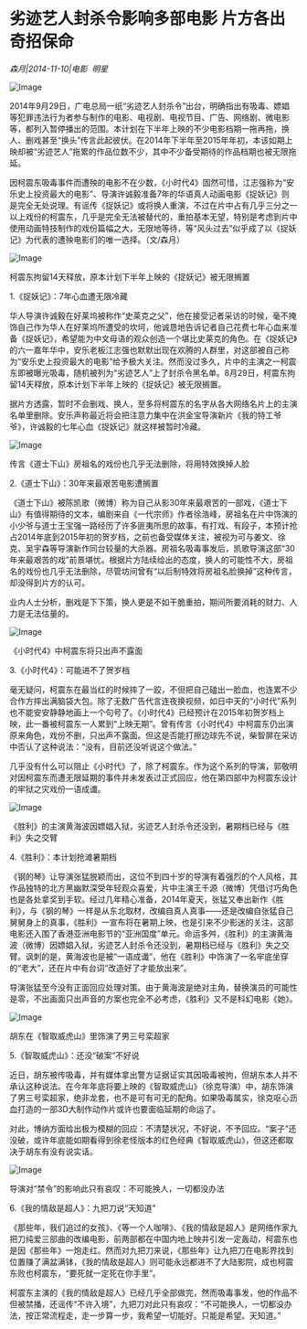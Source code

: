 # 劣迹艺人封杀令影响多部电影 片方各出奇招保命

*森月|2014-11-10|电影 
                                                明星*

![Image](http://p2.pstatp.com/large/pgc-image/1521701820638c5ab2cd672)

2014年9月29日，广电总局一纸“劣迹艺人封杀令”出台，明确指出有吸毒、嫖娼等犯罪违法行为者参与制作的电影、电视剧、电视节目、广告、网络剧、微电影等，都列入暂停播出的范围。本计划在下半年上映的不少电影档期一拖再拖，换人、删戏甚至“换头”传言此起彼伏。在2014年下半年至2015年年初，本该如期上映却被“劣迹艺人”拖累的作品位数不少，其中不少备受期待的作品档期也被无限拖延。

因柯震东吸毒事件而遭殃的电影不在少数，《小时代4》固然可惜，江志强称为“安乐史上投资最大的电影”、导演许诚毅准备7年的华语真人动画电影《捉妖记》则是完全无处说理。有谣传《捉妖记》或将换人重演，不过在片中占有几乎三分之一以上戏份的柯震东，几乎是完全无法被替代的，重拍基本无望，特别是考虑到片中使用动画特技制作的戏份篇幅之大，无限地等待，等“风头过去”似乎成了以《捉妖记》为代表的遭殃电影们的唯一选择。（文/森月）

![Image](http://p2.pstatp.com/large/pgc-image/15217018207086990a7adbc)

柯震东拘留14天释放，原本计划下半年上映的《捉妖记》被无限搁置

1.《捉妖记》：7年心血遭无限冷藏

华人导演许诚毅在好莱坞被称作“史莱克之父”，他在接受记者采访的时候，毫不掩饰自己作为华人在好莱坞所遭受的坎坷，他诚恳地告诉记者自己花费七年心血来准备《捉妖记》，希望能为中文母语的观众创造一个堪比史莱克的角色。在《捉妖记》的六一嘉年华中，安乐老板江志强也默默出现在欢腾的人群里，对这部被自己称为“安乐史上投资最大的电影”给予极大关注。然而没过多久，片中的主演之一柯震东即被曝光吸毒，随机被列为“劣迹艺人”上了封杀令黑名单。8月29日，柯震东拘留14天释放，原本计划下半年上映的《捉妖记》被无限搁置。

据片方透露，暂时不会删戏、换人，至多将柯震东的名字从各大网络名片上的主演名单里删除。安乐声称最近将会把注意力集中在洪金宝导演新片《我的特工爷爷》，许诚毅的七年心血《捉妖记》就这样被暂时冷藏。

![Image](http://p2.pstatp.com/large/pgc-image/15217018206522cd203db0f)

传言《道士下山》房祖名的戏份也几乎无法删除，将用特效换掉人脸

2.《道士下山》：30年来最艰苦电影遭搁置

《道士下山》被陈凯歌（微博）称为自己从影30年来最艰苦的一部戏，《道士下山》有值得期待的文本，编剧来自《一代宗师》作者徐浩峰，房祖名在片中饰演的小少爷与道士王宝强一路经历了许多匪夷所思的故事，有打戏、有段子，本预计抢占2014年底到2015年初的贺岁档，之前也备受媒体关注，被视为可与姜文、徐克、吴宇森等导演新作同台较量的大杀器。房祖名吸毒事发后，凯歌导演这部“30年来最艰苦的戏”前景堪忧。根据片方陆续给出的态度，换人的可能性不大，房祖名的戏份也几乎无法删除，尽管坊间曾有“以后制特效将房祖名脸换掉”这种传言，却没得到片方的认可。

业内人士分析，删戏是下下策，换人更是不如干脆重拍，期间所要消耗的财力、人力是无法估量的。

![Image](http://p2.pstatp.com/large/pgc-image/15217018208053dd5f538c0)

《小时代4》中柯震东将只出声不露面

3.《小时代4》：可能进不了贺岁档

毫无疑问，柯震东在最当红的时候摔了一跤，不但把自己磕出一脸血，也连累不少合作方摔出满脑袋大包。除了无数广告代言连夜换视频，如日中天的“小时代”系列也不能安安静静地画上一个句号了。《小时代4》已经预计在2015年初贺岁档上映，此一番被柯震东一人累到“上映无期”。曾有传言《小时代4》中柯震东仍出演原来角色，戏份不删，只出声不露面。但这是否能打擦边球先不说，柴智屏在采访中否认了这种说法：“没有，目前还没听说这个做法。”

几乎没有什么可以阻止《小时代》了，除了柯震东。作为这个系列的导演，郭敬明对因柯震东而遭无限延期的事件并未发表过正式回应，他在第四部中为柯震东设计的牢狱之灾戏份一语成谶。

![Image](http://p2.pstatp.com/large/pgc-image/152170182079009814b964e)

《胜利》的主演黄海波因嫖娼入狱，劣迹艺人封杀令还没到，暑期档已经与《胜利》失之交臂

4.《胜利》：本计划抢滩暑期档

《钢的琴》让导演张猛脱颖而出，这位不到四十岁的导演有着强烈的个人风格，其作品独特的北方黑幽默深受年轻观众喜爱，片中主演王千源（微博）凭借讨巧角色也是各处拿奖到手软。经过几年精心准备，2014年夏天，张猛又奉出新作《胜利》，与《钢的琴》一样是从东北取材，改编自真人真事——还是改编自张猛自己舅舅身上的真事，《胜利》一宣布将在暑期上映，也是引来不少影迷的关注，这部电影还入围了香港亚洲电影节的“亚洲国度”单元。命运多舛，《胜利》的主演黄海波（微博）因嫖娼入狱，劣迹艺人封杀令还没到，暑期档已经与《胜利》失之交臂。讽刺的是，黄海波也是被“一语成谶”，他在《胜利》中饰演了一名牢底坐穿的“老大”，还在片中有台词“改造好了才能放出来”。

导演张猛至今没有正面回应处理对策。由于黄海波是绝对主角，替换演员的可能性是零，不出画面只出声音的方案也完全不必考虑，《胜利》又不是科幻电影《她》。

![Image](http://p2.pstatp.com/large/pgc-image/1521701820843ce8fd3f379)

胡东在《智取威虎山》里饰演了男三号栾超家

5.《智取威虎山》：还没“破案”不好说

近日，胡东被传吸毒，并有媒体拿出警方证据证实其因吸毒被拘，但胡东本人并不承认这种说法。在今年年底将要上映的《智取威虎山》（徐克导演）中，胡东饰演了男三号栾超家，绝非龙套，也不是可有可无的配角。如果吸毒属实，徐克呕心沥血打造的一部3D大制作动作片或许也要面临延期的命运了。

对此，博纳方面给出极为模糊的回应：不清楚状况，不好说，不予回应。“案子”还没破，或许年底能如期看得到徐老怪版本的红色经典《智取威虎山》，但这还都取决于胡东有没有说实话。

![Image](http://p2.pstatp.com/large/pgc-image/152170182084132127ce691)

导演对“禁令”的影响此只有哀叹：不可能换人，一切都没办法

6.《我的情敌是超人》：九把刀说“天知道”

《那些年，我们追过的女孩》、《等一个人咖啡》、《我的情敌是超人》是网络作家九把刀纯爱三部曲的改编电影，前两部都在中国内地上映并引发一定轰动，柯震东也是因《那些年》一炮走红。然而对九把刀来说，《那些年》让九把刀在电影界找到位置赚了满盆满钵，《我的情敌是超人》则可能永远都进不了大陆影院，成也柯震东败也柯震东，“要死就一定死在你手里”。

柯震东主演的《我的情敌是超人》已经几乎全部做完，然而吸毒事发，他的作品不但被禁播，还谣传“不许入境”，九把刀对此只有哀叹：“不可能换人，一切都没办法，按正常流程走，走一步算一步，我希望一切能好。只能是希望。天知道。”

